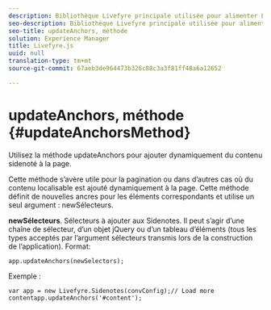 ```yaml
---
description: Bibliothèque Livefyre principale utilisée pour alimenter Livefyre sur votre site.
seo-description: Bibliothèque Livefyre principale utilisée pour alimenter Livefyre sur votre site.
seo-title: updateAnchors, méthode
solution: Experience Manager
title: Livefyre.js
uuid: null
translation-type: tm+mt
source-git-commit: 67aeb3de964473b326c88c3a3f81ff48a6a12652

---
```



# updateAnchors, méthode {#updateAnchorsMethod}

Utilisez la méthode updateAnchors pour ajouter dynamiquement du contenu sidenoté à la page.

Cette méthode s’avère utile pour la pagination ou dans d’autres cas où du contenu localisable est ajouté dynamiquement à la page. Cette méthode définit de nouvelles ancres pour les éléments correspondants et utilise un seul argument : newSélecteurs.

**newSélecteurs**. Sélecteurs à ajouter aux Sidenotes. Il peut s’agir d’une chaîne de sélecteur, d’un objet jQuery ou d’un tableau d’éléments (tous les types acceptés par l’argument sélecteurs transmis lors de la construction de l’application).
Format:

```
app.updateAnchors(newSelectors);
```

Exemple :

```
var app = new Livefyre.Sidenotes(convConfig);// Load more contentapp.updateAnchors('#content');
```
